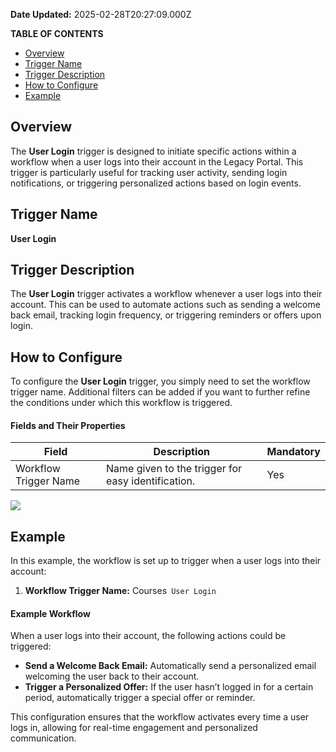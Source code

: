 **Date Updated:** 2025-02-28T20:27:09.000Z

**TABLE OF CONTENTS**

* [Overview](#Overview)
* [Trigger Name](#Trigger-Name)
* [Trigger Description](#Trigger-Description)
* [How to Configure](#How-to-Configure)
* [Example](#Example)

##   

## Overview

The **User Login** trigger is designed to initiate specific actions within a workflow when a user logs into their account in the Legacy Portal. This trigger is particularly useful for tracking user activity, sending login notifications, or triggering personalized actions based on login events.

  
## Trigger Name

**User Login**

  
##   

## Trigger Description

The **User Login** trigger activates a workflow whenever a user logs into their account. This can be used to automate actions such as sending a welcome back email, tracking login frequency, or triggering reminders or offers upon login.

  
## How to Configure

  
To configure the **User Login** trigger, you simply need to set the workflow trigger name. Additional filters can be added if you want to further refine the conditions under which this workflow is triggered.

####   

#### **Fields and Their Properties**

| Field                 | Description                                        | Mandatory |
| --------------------- | -------------------------------------------------- | --------- |
| Workflow Trigger Name | Name given to the trigger for easy identification. | Yes       |

  
![](https://s3.amazonaws.com/cdn.freshdesk.com/data/helpdesk/attachments/production/155031251632/original/caSPZI063-zc7YWrb8937TLsXnYbJbO1CQ.png?1724057255)

##   

## Example

In this example, the workflow is set up to trigger when a user logs into their account:

1. **Workflow Trigger Name:** Courses` User Login`

####   

#### **Example Workflow**

When a user logs into their account, the following actions could be triggered:

* **Send a Welcome Back Email:** Automatically send a personalized email welcoming the user back to their account.
* **Trigger a Personalized Offer:** If the user hasn’t logged in for a certain period, automatically trigger a special offer or reminder.

  
This configuration ensures that the workflow activates every time a user logs in, allowing for real-time engagement and personalized communication.